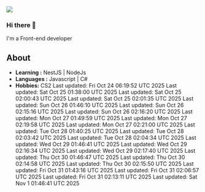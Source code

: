 <img align='center' src="https://github-readme-stats.vercel.app/api?username=666-arch">

### Hi there 👋

I'm a Front-end developer 
## About

-  **Learning :** NestJS | NodeJs
-  **Languages :** Javascript | C#
-  **Hobbies:** CS2
Last updated: Fri Oct 24 06:19:52 UTC 2025
Last updated: Sat Oct 25 01:38:00 UTC 2025
Last updated: Sat Oct 25 02:00:43 UTC 2025
Last updated: Sat Oct 25 02:01:35 UTC 2025
Last updated: Sun Oct 26 01:46:10 UTC 2025
Last updated: Sun Oct 26 02:15:16 UTC 2025
Last updated: Sun Oct 26 02:16:20 UTC 2025
Last updated: Mon Oct 27 01:49:59 UTC 2025
Last updated: Mon Oct 27 02:19:58 UTC 2025
Last updated: Mon Oct 27 02:21:00 UTC 2025
Last updated: Tue Oct 28 01:40:25 UTC 2025
Last updated: Tue Oct 28 02:03:42 UTC 2025
Last updated: Tue Oct 28 02:04:34 UTC 2025
Last updated: Wed Oct 29 01:46:41 UTC 2025
Last updated: Wed Oct 29 02:16:34 UTC 2025
Last updated: Wed Oct 29 02:17:40 UTC 2025
Last updated: Thu Oct 30 01:46:47 UTC 2025
Last updated: Thu Oct 30 02:14:58 UTC 2025
Last updated: Thu Oct 30 02:15:50 UTC 2025
Last updated: Fri Oct 31 01:43:16 UTC 2025
Last updated: Fri Oct 31 02:06:57 UTC 2025
Last updated: Fri Oct 31 02:13:11 UTC 2025
Last updated: Sat Nov  1 01:46:41 UTC 2025
